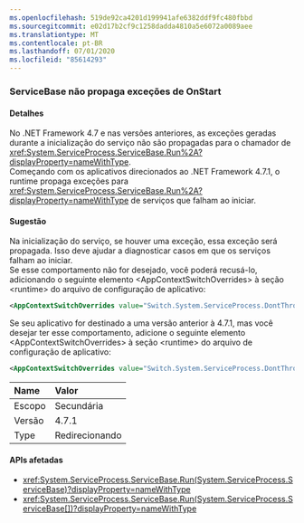 ```yaml
---
ms.openlocfilehash: 519de92ca4201d199941afe6382ddf9fc480fbbd
ms.sourcegitcommit: e02d17b2cf9c1258dadda4810a5e6072a0089aee
ms.translationtype: MT
ms.contentlocale: pt-BR
ms.lasthandoff: 07/01/2020
ms.locfileid: "85614293"
---
```

### <a name="servicebase-doesnt-propagate-onstart-exceptions"></a>ServiceBase não propaga exceções de OnStart

#### <a name="details"></a>Detalhes

No .NET Framework 4.7 e nas versões anteriores, as exceções geradas durante a inicialização do serviço não são propagadas para o chamador de <xref:System.ServiceProcess.ServiceBase.Run%2A?displayProperty=nameWithType>.<br/>Começando com os aplicativos direcionados ao .NET Framework 4.7.1, o runtime propaga exceções para <xref:System.ServiceProcess.ServiceBase.Run%2A?displayProperty=nameWithType> de serviços que falham ao iniciar.

#### <a name="suggestion"></a>Sugestão

Na inicialização do serviço, se houver uma exceção, essa exceção será propagada. Isso deve ajudar a diagnosticar casos em que os serviços falham ao iniciar. <br/>Se esse comportamento não for desejado, você poderá recusá-lo, adicionando o seguinte elemento &lt;AppContextSwitchOverrides&gt; à seção &lt;runtime&gt; do arquivo de configuração de aplicativo:

```xml
<AppContextSwitchOverrides value="Switch.System.ServiceProcess.DontThrowExceptionsOnStart=true" />
```

Se seu aplicativo for destinado a uma versão anterior à 4.7.1, mas você desejar ter esse comportamento, adicione o seguinte elemento &lt;AppContextSwitchOverrides&gt; à seção &lt;runtime&gt; do arquivo de configuração de aplicativo:

```xml
<AppContextSwitchOverrides value="Switch.System.ServiceProcess.DontThrowExceptionsOnStart=false" />
```

| Name    | Valor       |
|:--------|:------------|
| Escopo   | Secundária       |
| Versão | 4.7.1       |
| Type    | Redirecionando |

#### <a name="affected-apis"></a>APIs afetadas

- <xref:System.ServiceProcess.ServiceBase.Run(System.ServiceProcess.ServiceBase)?displayProperty=nameWithType>
- <xref:System.ServiceProcess.ServiceBase.Run(System.ServiceProcess.ServiceBase[])?displayProperty=nameWithType>
